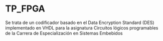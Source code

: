 # TP_FPGA

Se trata de un codificador basado en el Data Encryption Standard (DES) implementado en VHDL para la asignatura Circuitos lógicos programables de la Carrera de Especialización en Sistemas Embebidos
